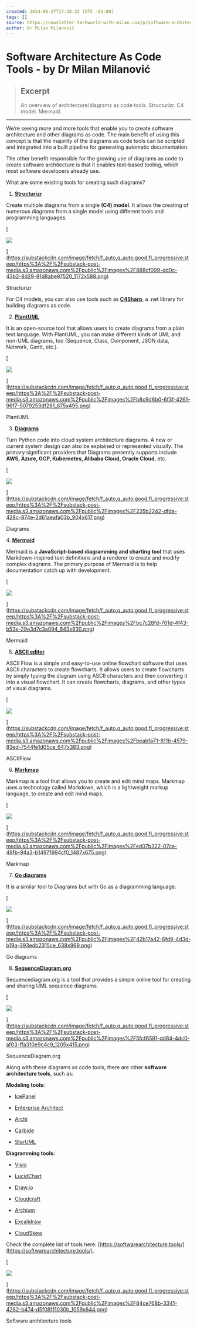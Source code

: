 ```yaml
---
created: 2024-06-27T17:38:22 (UTC -03:00)
tags: []
source: https://newsletter.techworld-with-milan.com/p/software-architecture-as-code-tools?utm_source=substack&utm_campaign=post_embed&utm_medium=web
author: Dr Milan Milanović
---
```


# Software Architecture As Code Tools - by Dr Milan Milanović

> ## Excerpt
> An overview of architecture/diagrams as code tools. Structurizr. C4 model. Mermaid.

---
We’re seeing more and more tools that enable you to create software architecture and other diagrams as code. The main benefit of using this concept is that the majority of the diagrams as code tools can be scripted and integrated into a built pipeline for generating automatic documentation.

The other benefit responsible for the growing use of diagrams as code to create software architecture is that it enables text-based tooling, which most software developers already use.

What are some existing tools for creating such diagrams?

1.  **[Structurizr](https://structurizr.com/)**
    

Create multiple diagrams from a single **(C4) model**. It allows the creating of numerous diagrams from a single model using different tools and programming languages.

[

![](https://substackcdn.com/image/fetch/w_1456,c_limit,f_auto,q_auto:good,fl_progressive:steep/https%3A%2F%2Fsubstack-post-media.s3.amazonaws.com%2Fpublic%2Fimages%2F888cf099-dd0c-43b2-8d29-81d8abe97520_1172x588.png)

](https://substackcdn.com/image/fetch/f_auto,q_auto:good,fl_progressive:steep/https%3A%2F%2Fsubstack-post-media.s3.amazonaws.com%2Fpublic%2Fimages%2F888cf099-dd0c-43b2-8d29-81d8abe97520_1172x588.png)

Structurizr

For C4 models, you can also use tools such as **[C4Sharp](https://github.com/8T4/c4sharp)**, a .net library for building diagrams as code.

2.  **[PlantUML](https://plantuml.com/)**
    

It is an open-source tool that allows users to create diagrams from a plain text language. With PlantUML, you can make different kinds of UML and non-UML diagrams, too (Sequence, Class, Component, JSON data, Network, Gantt, etc.).

[

![](https://substackcdn.com/image/fetch/w_1456,c_limit,f_auto,q_auto:good,fl_progressive:steep/https%3A%2F%2Fsubstack-post-media.s3.amazonaws.com%2Fpublic%2Fimages%2Fb8c9d6b0-6f3f-4261-96f7-5079253df281_675x495.png)

](https://substackcdn.com/image/fetch/f_auto,q_auto:good,fl_progressive:steep/https%3A%2F%2Fsubstack-post-media.s3.amazonaws.com%2Fpublic%2Fimages%2Fb8c9d6b0-6f3f-4261-96f7-5079253df281_675x495.png)

PlantUML

3.  **[Diagrams](https://github.com/mingrammer/diagrams)**
    

Turn Python code into cloud system architecture diagrams. A new or current system design can also be explained or represented visually. The primary significant providers that Diagrams presently supports include **AWS, Azure, GCP, Kubernetes, Alibaba Cloud, Oracle Cloud**, etc.

[

![](https://substackcdn.com/image/fetch/w_1456,c_limit,f_auto,q_auto:good,fl_progressive:steep/https%3A%2F%2Fsubstack-post-media.s3.amazonaws.com%2Fpublic%2Fimages%2F235b2242-dfda-428c-874e-2d61aeafa03b_904x617.png)

](https://substackcdn.com/image/fetch/f_auto,q_auto:good,fl_progressive:steep/https%3A%2F%2Fsubstack-post-media.s3.amazonaws.com%2Fpublic%2Fimages%2F235b2242-dfda-428c-874e-2d61aeafa03b_904x617.png)

Diagrams

  
4\. **[Mermaid](https://github.com/mermaid-js/mermaid)**

Mermaid is a **JavaScript-based diagramming and charting tool** that uses Markdown-inspired text definitions and a renderer to create and modify complex diagrams. The primary purpose of Mermaid is to help documentation catch up with development.

[

![](https://substackcdn.com/image/fetch/w_1456,c_limit,f_auto,q_auto:good,fl_progressive:steep/https%3A%2F%2Fsubstack-post-media.s3.amazonaws.com%2Fpublic%2Fimages%2Fbc7c28fd-701d-4f43-b53e-29e3d7c3a094_843x830.png)

](https://substackcdn.com/image/fetch/f_auto,q_auto:good,fl_progressive:steep/https%3A%2F%2Fsubstack-post-media.s3.amazonaws.com%2Fpublic%2Fimages%2Fbc7c28fd-701d-4f43-b53e-29e3d7c3a094_843x830.png)

Mermaid

5.  **[ASCII editor](https://asciiflow.com/)**
    

ASCII Flow is a simple and easy-to-use online flowchart software that uses ASCII characters to create flowcharts. It allows users to create flowcharts by simply typing the diagram using ASCII characters and then converting it into a visual flowchart. It can create flowcharts, diagrams, and other types of visual diagrams.

[

![](https://substackcdn.com/image/fetch/w_1456,c_limit,f_auto,q_auto:good,fl_progressive:steep/https%3A%2F%2Fsubstack-post-media.s3.amazonaws.com%2Fpublic%2Fimages%2Fbeabfa71-811b-4579-83ed-7544fe1d05ce_647x383.png)

](https://substackcdn.com/image/fetch/f_auto,q_auto:good,fl_progressive:steep/https%3A%2F%2Fsubstack-post-media.s3.amazonaws.com%2Fpublic%2Fimages%2Fbeabfa71-811b-4579-83ed-7544fe1d05ce_647x383.png)

ASCIIFlow

6.  **[Markmap](https://markmap.js.org/)**
    

Markmap is a tool that allows you to create and edit mind maps. Markmap uses a technology called Markdown, which is a lightweight markup language, to create and edit mind maps.

[

![](https://substackcdn.com/image/fetch/w_1456,c_limit,f_auto,q_auto:good,fl_progressive:steep/https%3A%2F%2Fsubstack-post-media.s3.amazonaws.com%2Fpublic%2Fimages%2Fed07b322-07ce-49fb-94a3-b14971994cf0_1487x675.png)

](https://substackcdn.com/image/fetch/f_auto,q_auto:good,fl_progressive:steep/https%3A%2F%2Fsubstack-post-media.s3.amazonaws.com%2Fpublic%2Fimages%2Fed07b322-07ce-49fb-94a3-b14971994cf0_1487x675.png)

Markmap

7.  **[Go diagrams](https://github.com/blushft/go-diagrams)**
    

It is a similar tool to Diagrams but with Go as a diagramming language.

[

![](https://substackcdn.com/image/fetch/w_1456,c_limit,f_auto,q_auto:good,fl_progressive:steep/https%3A%2F%2Fsubstack-post-media.s3.amazonaws.com%2Fpublic%2Fimages%2F42b17a42-6fd9-4d3d-b19a-393edb2315ce_638x969.png)

](https://substackcdn.com/image/fetch/f_auto,q_auto:good,fl_progressive:steep/https%3A%2F%2Fsubstack-post-media.s3.amazonaws.com%2Fpublic%2Fimages%2F42b17a42-6fd9-4d3d-b19a-393edb2315ce_638x969.png)

Go diagrams

8.  **[SequenceDiagram.org](https://sequencediagram.org/)**
    

Sequencediagram.org is a tool that provides a simple online tool for creating and sharing UML sequence diagrams.

[

![](https://substackcdn.com/image/fetch/w_1456,c_limit,f_auto,q_auto:good,fl_progressive:steep/https%3A%2F%2Fsubstack-post-media.s3.amazonaws.com%2Fpublic%2Fimages%2F5fcf6591-dd84-4dc0-af03-ffa310e9c4c9_1205x415.png)

](https://substackcdn.com/image/fetch/f_auto,q_auto:good,fl_progressive:steep/https%3A%2F%2Fsubstack-post-media.s3.amazonaws.com%2Fpublic%2Fimages%2F5fcf6591-dd84-4dc0-af03-ffa310e9c4c9_1205x415.png)

SequenceDiagram.org

Along with these diagrams as code tools, there are other **software architecture tools**, such as:

**Modeling tools:**

-   [IcePanel](https://icepanel.io/)
    
-   [Enterprise Architect](https://sparxsystems.com/)
    
-   [Archi](https://www.archimatetool.com/)
    
-   [Carbide](https://carbide.dev/)
    
-   [StarUML](https://staruml.io/)
    

**Diagramming tools:**

-   [Visio](https://www.microsoft.com/en-ca/microsoft-365/visio/flowchart-software)
    
-   [LucidChart](https://www.lucidchart.com/pages/solutions/engineering)
    
-   [Draw.io](http://draw.io/)
    
-   [Cloudcraft](https://www.cloudcraft.co/)
    
-   [Archium](https://archium.io/)
    
-   [Excalidraw](https://excalidraw.com/)
    
-   [CloudSkew](https://www.cloudskew.com/)
    

Check the complete list of tools here: [https://softwarearchitecture.tools/](https://softwarearchitecture.tools/).

[

![](https://substackcdn.com/image/fetch/w_1456,c_limit,f_auto,q_auto:good,fl_progressive:steep/https%3A%2F%2Fsubstack-post-media.s3.amazonaws.com%2Fpublic%2Fimages%2F84ce768b-3341-4282-b474-d5f08f11030b_1059x644.png)

](https://substackcdn.com/image/fetch/f_auto,q_auto:good,fl_progressive:steep/https%3A%2F%2Fsubstack-post-media.s3.amazonaws.com%2Fpublic%2Fimages%2F84ce768b-3341-4282-b474-d5f08f11030b_1059x644.png)

Software architecture tools
